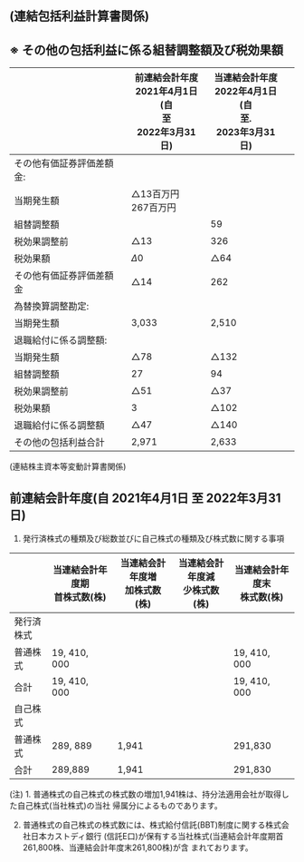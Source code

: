 ## (連結包括利益計算書関係)

## ※ その他の包括利益に係る組替調整額及び税効果額

|               | 前連結会計年度<br>2021年4月1日<br>(自<br>至<br>2022年3月31日) | 当連結会計年度<br>2022年4月1日<br>(自<br>至.<br>2023年3月31日) |  |
|---------------|------------------------------------------------|-------------------------------------------------|--|
| その他有価証券評価差額金: |                                                |                                                 |  |
| 当期発生額         | △13百万円<br>267百万円                               |                                                 |  |
| 組替調整額         |                                                | 59                                              |  |
| 税効果調整前        | $\triangle 13$                                 | 326                                             |  |
| 税効果額          | $\Delta 0$                                     | $\triangle 64$                                  |  |
| その他有価証券評価差額金  | $\triangle 14$                                 | 262                                             |  |
| 為替換算調整勘定:     |                                                |                                                 |  |
| 当期発生額         | 3,033                                          | 2,510                                           |  |
| 退職給付に係る調整額:   |                                                |                                                 |  |
| 当期発生額         | $\triangle 78$                                 | $\triangle 132$                                 |  |
| 組替調整額         | 27                                             | 94                                              |  |
| 税効果調整前        | $\triangle 51$                                 | $\triangle 37$                                  |  |
| 税効果額          | 3                                              | $\triangle 102$                                 |  |
| 退職給付に係る調整額    | $\triangle 47$                                 | $\triangle 140$                                 |  |
| その他の包括利益合計    | 2,971                                          | 2,633                                           |  |

(連結株主資本等変動計算書関係)

## 前連結会計年度(自 2021年4月1日 至 2022年3月31日)

1. 発行済株式の種類及び総数並びに自己株式の種類及び株式数に関する事項

|       | 当連結会計年度期<br>首株式数(株) | 当連結会計年度増<br>加株式数(株) | 当連結会計年度減<br>少株式数(株) | 当連結会計年度末<br>株式数(株) |
|-------|---------------------|---------------------|---------------------|--------------------|
| 発行済株式 |                     |                     |                     |                    |
| 普通株式  | 19, 410, 000        |                     |                     | 19, 410, 000       |
| 合計    | 19, 410, 000        |                     |                     | 19, 410, 000       |
| 自己株式  |                     |                     |                     |                    |
| 普通株式  | 289, 889            | 1,941               |                     | 291,830            |
| 合計    | 289,889             | 1,941               |                     | 291,830            |

(注) 1. 普通株式の自己株式の株式数の増加1,941株は、持分法適用会社が取得した自己株式(当社株式)の当社 帰属分によるものであります。

2. 普通株式の自己株式の株式数には、株式給付信託(BBT)制度に関する株式会社日本カストディ銀行 (信託E口)が保有する当社株式(当連結会計年度期首261,800株、当連結会計年度末261,800株)が含 まれております。